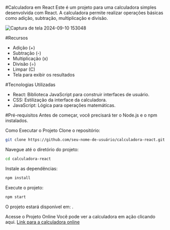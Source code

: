 #Calculadora em React
Este é um projeto para uma calculadora simples desenvolvida com React. A calculadora permite realizar operações básicas como adição, subtração, multiplicação e divisão.

![Captura de tela 2024-09-10 153048](https://github.com/user-attachments/assets/eb659b1f-bd3a-4177-b1c0-101793e880a7)

#Recursos

- Adição (+)
- Subtração (-)
- Multiplicação (x)
- Divisão (÷)
- Limpar (C)
- Tela para exibir os resultados

#Tecnologias Utilizadas

- React: Biblioteca JavaScript para construir interfaces de usuário.
- CSS: Estilização da interface da calculadora.
- JavaScript: Lógica para operações matemáticas.

#Pré-requisitos
Antes de começar, você precisará ter o Node.js e o npm instalados.

Como Executar o Projeto
Clone o repositório:

```bash
git clone https://github.com/seu-nome-de-usuário/calculadora-react.git
```

Navegue até o diretório do projeto:

```bash
cd calculadora-react
```

Instale as dependências:

```bash
npm install
```

Execute o projeto:

```bash
npm start
```

O projeto estará disponível em: .

Acesse o Projeto Online
Você pode ver a calculadora em ação clicando aqui.
[Link para a calculadora online](https://example.com)
